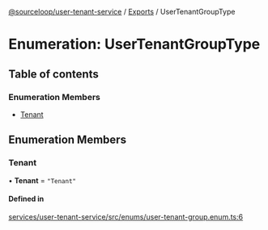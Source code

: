 [@sourceloop/user-tenant-service](../README.md) / [Exports](../modules.md) / UserTenantGroupType

# Enumeration: UserTenantGroupType

## Table of contents

### Enumeration Members

- [Tenant](UserTenantGroupType.md#tenant)

## Enumeration Members

### Tenant

• **Tenant** = ``"Tenant"``

#### Defined in

[services/user-tenant-service/src/enums/user-tenant-group.enum.ts:6](https://github.com/sourcefuse/loopback4-microservice-catalog/blob/d35fdb3f0/services/user-tenant-service/src/enums/user-tenant-group.enum.ts#L6)
